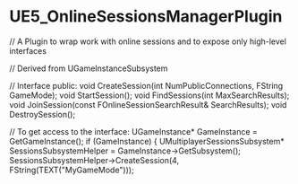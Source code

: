 # UE5_OnlineSessionsManagerPlugin
// A Plugin to wrap work with online sessions and to expose only high-level interfaces

// Derived from UGameInstanceSubsystem

// Interface
public:
	void CreateSession(int NumPublicConnections, FString GameMode);
	void StartSession();
	void FindSessions(int MaxSearchResults);
	void JoinSession(const FOnlineSessionSearchResult& SearchResults);
	void DestroySession();
	
// To get access to the interface:
	UGameInstance* GameInstance = GetGameInstance();
	if (GameInstance) {
		UMultiplayerSessionsSubsystem* SessionsSubsystemHelper = GameInstance->GetSubsystem<UMultiplayerSessionsSubsystem>();
	SessionsSubsystemHelper->CreateSession(4, FString(TEXT("MyGameMode")));
